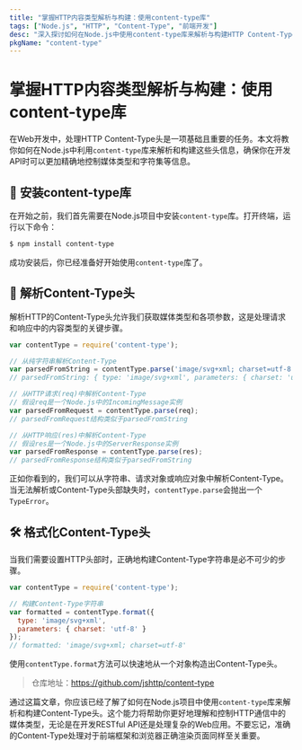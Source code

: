 ```yaml
---
title: "掌握HTTP内容类型解析与构建：使用content-type库"
tags: ["Node.js", "HTTP", "Content-Type", "前端开发"]
desc: "深入探讨如何在Node.js中使用content-type库来解析与构建HTTP Content-Type头，带你一步步掌握这一关键技能。"
pkgName: "content-type"
---
```


# 掌握HTTP内容类型解析与构建：使用content-type库

在Web开发中，处理HTTP Content-Type头是一项基础且重要的任务。本文将教你如何在Node.js中利用`content-type`库来解析和构建这些头信息，确保你在开发API时可以更加精确地控制媒体类型和字符集等信息。

## 🧩 安装content-type库

在开始之前，我们首先需要在Node.js项目中安装`content-type`库。打开终端，运行以下命令：

```bash
$ npm install content-type
```

成功安装后，你已经准备好开始使用`content-type`库了。

## 🔄 解析Content-Type头

解析HTTP的Content-Type头允许我们获取媒体类型和各项参数，这是处理请求和响应中的内容类型的关键步骤。

```javascript
var contentType = require('content-type');

// 从纯字符串解析Content-Type
var parsedFromString = contentType.parse('image/svg+xml; charset=utf-8');
// parsedFromString: { type: 'image/svg+xml', parameters: { charset: 'utf-8' } }

// 从HTTP请求(req)中解析Content-Type
// 假设req是一个Node.js中的IncomingMessage实例
var parsedFromRequest = contentType.parse(req);
// parsedFromRequest结构类似于parsedFromString

// 从HTTP响应(res)中解析Content-Type
// 假设res是一个Node.js中的ServerResponse实例
var parsedFromResponse = contentType.parse(res);
// parsedFromResponse结构类似于parsedFromString
```

正如你看到的，我们可以从字符串、请求对象或响应对象中解析Content-Type。当无法解析或Content-Type头部缺失时，`contentType.parse`会抛出一个`TypeError`。

## 🛠 格式化Content-Type头

当我们需要设置HTTP头部时，正确地构建Content-Type字符串是必不可少的步骤。

```javascript
var contentType = require('content-type');

// 构建Content-Type字符串
var formatted = contentType.format({
  type: 'image/svg+xml',
  parameters: { charset: 'utf-8' }
});
// formatted: 'image/svg+xml; charset=utf-8'
```

使用`contentType.format`方法可以快速地从一个对象构造出Content-Type头。

> 仓库地址：https://github.com/jshttp/content-type

通过这篇文章，你应该已经了解了如何在Node.js项目中使用`content-type`库来解析和构建Content-Type头。这个能力将帮助你更好地理解和控制HTTP通信中的媒体类型，无论是在开发RESTful API还是处理复杂的Web应用。不要忘记，准确的Content-Type处理对于前端框架和浏览器正确渲染页面同样至关重要。